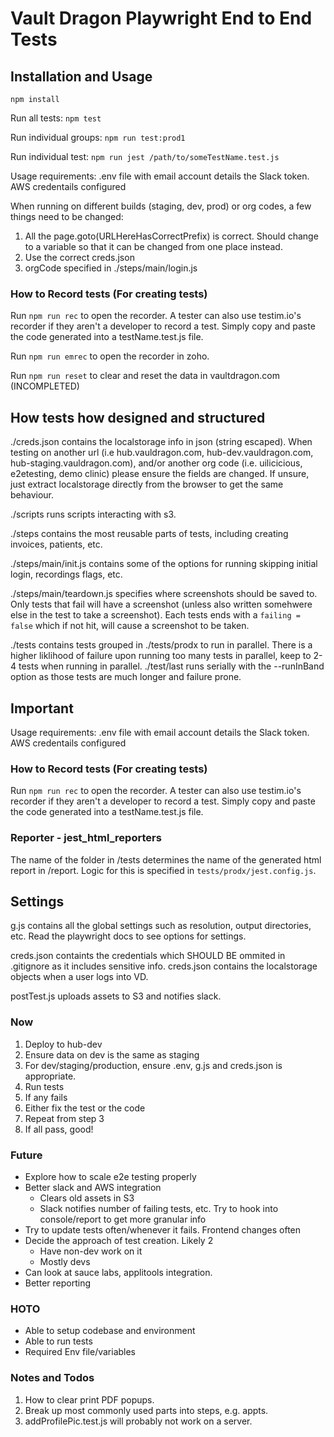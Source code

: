 # Vault Dragon Playwright End to End Tests

## Installation and Usage

`npm install`

Run all tests: `npm test`

Run individual groups: `npm run test:prod1`

Run individual test: `npm run jest /path/to/someTestName.test.js`

Usage requirements:
.env file with email account details the Slack token.
AWS credentails configured

When running on different builds (staging, dev, prod) or org codes, a few things need to be changed:

1. All the page.goto(URLHereHasCorrectPrefix) is correct. Should change to a variable so that it can be changed from one place instead.
2. Use the correct creds.json
3. orgCode specified in ./steps/main/login.js

### How to Record tests (For creating tests)

Run `npm run rec` to open the recorder. A tester can also use testim.io's recorder if they aren't a developer to record a test. Simply copy and paste the code generated into a testName.test.js file.

Run `npm run emrec` to open the recorder in zoho.

Run `npm run reset` to clear and reset the data in vaultdragon.com (INCOMPLETED)

## How tests how designed and structured

./creds.json contains the localstorage info in json (string escaped). When testing on another url (i.e hub.vauldragon.com, hub-dev.vauldragon.com, hub-staging.vauldragon.com), and/or another org code (i.e. uilicicious, e2etesting, demo clinic) please ensure the fields are changed. If unsure, just extract localstorage directly from the browser to get the same behaviour.

./scripts runs scripts interacting with s3.

./steps contains the most reusable parts of tests, including creating invoices, patients, etc.

./steps/main/init.js contains some of the options for running skipping initial login, recordings flags, etc.

./steps/main/teardown.js specifies where screenshots should be saved to. Only tests that fail will have a screenshot (unless also written somehwere else in the test to take a screenshot). Each tests ends with a `failing = false` which if not hit, will cause a screenshot to be taken.

./tests contains tests grouped in ./tests/prodx to run in parallel. There is a higher liklihood of failure upon running too many tests in parallel, keep to 2-4 tests when running in parallel. ./test/last runs serially with the --runInBand option as those tests are much longer and failure prone.

## Important

Usage requirements:
.env file with email account details the Slack token.
AWS credentails configured

### How to Record tests (For creating tests)

Run `npm run rec` to open the recorder. A tester can also use testim.io's recorder if they aren't a developer to record a test. Simply copy and paste the code generated into a testName.test.js file.

### Reporter - jest_html_reporters

The name of the folder in /tests determines the name of the generated html report in /report. Logic for this is specified in `tests/prodx/jest.config.js`.

## Settings

g.js contains all the global settings such as resolution, output directories, etc. Read the playwright docs to see options for settings.

creds.json containts the credentials which SHOULD BE ommited in .gitignore as it includes sensitive info. creds.json contains the localstorage objects when a user logs into VD.

postTest.js uploads assets to S3 and notifies slack.

### Now

1. Deploy to hub-dev
2. Ensure data on dev is the same as staging
3. For dev/staging/production, ensure .env, g.js and creds.json is appropriate.
4. Run tests
5. If any fails
6. Either fix the test or the code
7. Repeat from step 3
8. If all pass, good!

### Future

- Explore how to scale e2e testing properly
- Better slack and AWS integration
  - Clears old assets in S3
  - Slack notifies number of failing tests, etc. Try to hook into console/report to get more granular info
- Try to update tests often/whenever it fails. Frontend changes often
- Decide the approach of test creation. Likely 2
  - Have non-dev work on it
  - Mostly devs
- Can look at sauce labs, applitools integration.
- Better reporting

### HOTO

- Able to setup codebase and environment
- Able to run tests
- Required Env file/variables

### Notes and Todos

1. How to clear print PDF popups.
2. Break up most commonly used parts into steps, e.g. appts.
3. addProfilePic.test.js will probably not work on a server.
